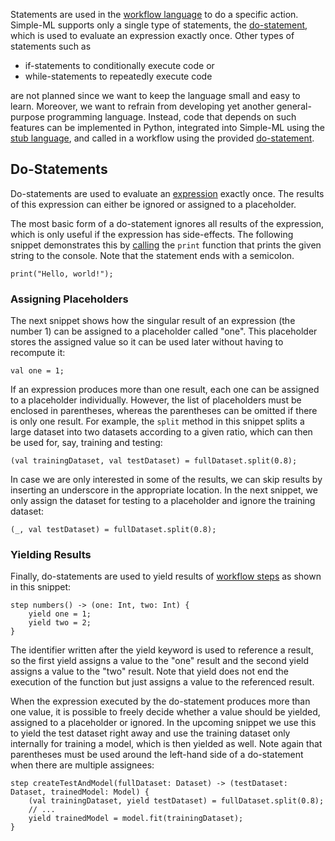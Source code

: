 Statements are used in the [workflow language](./Workflow-Language.md) to do a specific action. Simple-ML supports only a single type of statements, the [do-statement](#do-statements), which is used to evaluate an expression exactly once. Other types of statements such as
 * if-statements to conditionally execute code or
 * while-statements to repeatedly execute code

are not planned since we want to keep the language small and easy to learn. Moreover, we want to refrain from developing yet another general-purpose programming language. Instead, code that depends on such features can be implemented in Python, integrated into Simple-ML using the [stub language](./Stub-Language.md), and called in a workflow using the provided [do-statement](#do-statements).

## Do-Statements

Do-statements are used to evaluate an [expression](./Workflow-Language-Expressions.md) exactly once. The results of this expression can either be ignored or assigned to a placeholder.

The most basic form of a do-statement ignores all results of the expression, which is only useful if the expression has side-effects. The following snippet demonstrates this by [calling](./Workflow-Language-Expressions.md#calls) the `print` function that prints the given string to the console. Note that the statement ends with a semicolon.

    print("Hello, world!");

### Assigning Placeholders

The next snippet shows how the singular result of an expression (the number 1) can be assigned to a placeholder called "one". This placeholder stores the assigned value so it can be used later without having to recompute it:

    val one = 1;

If an expression produces more than one result, each one can be assigned to a placeholder individually. However, the list of placeholders must be enclosed in parentheses, whereas the parentheses can be omitted if there is only one result. For example, the `split` method in this snippet splits a large dataset into two datasets according to a given ratio, which can then be used for, say, training and testing:

    (val trainingDataset, val testDataset) = fullDataset.split(0.8);

In case we are only interested in some of the results, we can skip results by inserting an underscore in the appropriate location. In the next snippet, we only assign the dataset for testing to a placeholder and ignore the training dataset:

    (_, val testDataset) = fullDataset.split(0.8);

### Yielding Results

Finally, do-statements are used to yield results of [workflow steps](./Workflow-Language-Workflow-Steps.md) as shown in this snippet:

    step numbers() -> (one: Int, two: Int) {
        yield one = 1;
        yield two = 2;
    }

The identifier written after the yield keyword is used to reference a result, so the first yield assigns a value to the "one" result and the second yield assigns a value to the "two" result. Note that yield does not end the execution of the function but just assigns a value to the referenced result.

When the expression executed by the do-statement produces more than one value, it is possible to freely decide whether a value should be yielded, assigned to a placeholder or ignored. In the upcoming snippet we use this to yield the test dataset right away and use the training dataset only internally for training a model, which is then yielded as well. Note again that parentheses must be used around the left-hand side of a do-statement when there are multiple assignees:

    step createTestAndModel(fullDataset: Dataset) -> (testDataset: Dataset, trainedModel: Model) {
        (val trainingDataset, yield testDataset) = fullDataset.split(0.8);
        // ...
        yield trainedModel = model.fit(trainingDataset);
    }
